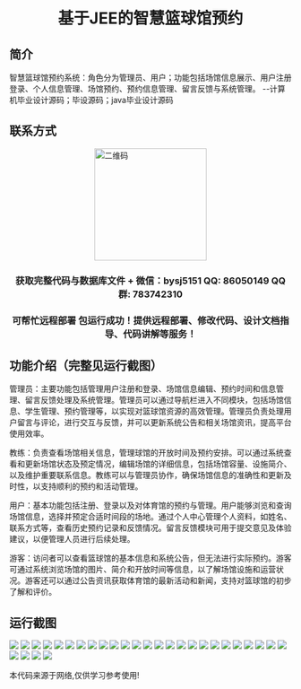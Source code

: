 <p><h1 align="center">基于JEE的智慧篮球馆预约</h1></p>

## 简介
智慧篮球馆预约系统：角色分为管理员、用户；功能包括场馆信息展示、用户注册登录、个人信息管理、场馆预约、预约信息管理、留言反馈与系统管理。    --计算机毕业设计源码；毕设源码；java毕业设计源码


## 联系方式
<img src="https://bs-1329754181.cos.ap-shanghai.myqcloud.com/wx.jpg" alt="二维码" style="display: block; margin: 0 auto;" width="200px">
<p><h3 align="center">获取完整代码与数据库文件 + 微信：bysj5151 QQ: 86050149 QQ群: 783742310</h3></p>
<p><h3 align="center">可帮忙远程部署 包运行成功！提供远程部署、修改代码、设计文档指导、代码讲解等服务！</h3></p>

## 功能介绍（完整见运行截图）
管理员：主要功能包括管理用户注册和登录、场馆信息编辑、预约时间和信息管理、留言反馈处理及系统管理。管理员可以通过导航栏进入不同模块，包括场馆信息、学生管理、预约管理等，以实现对篮球馆资源的高效管理。管理员负责处理用户留言与评论，进行交互与反馈，并可以更新系统公告和相关场馆资讯，提高平台使用效率。

教练：负责查看场馆相关信息，管理球馆的开放时间及预约安排。可以通过系统查看和更新场馆状态及预定情况，编辑场馆的详细信息，包括场馆容量、设施简介、以及维护重要联系信息。教练可以与管理员协作，确保场馆信息的准确性和更新及时性，以支持顺利的预约和活动管理。

用户：基本功能包括注册、登录以及对体育馆的预约与管理。用户能够浏览和查询场馆信息，选择并预定合适时间段的场地。通过个人中心管理个人资料，如姓名、联系方式等，查看历史预约记录和反馈情况。留言反馈模块可用于提交意见及体验建议，以便管理人员进行后续处理。

游客：访问者可以查看篮球馆的基本信息和系统公告，但无法进行实际预约。游客可通过系统浏览场馆的图片、简介和开放时间等信息，以了解场馆设施和运营状况。游客还可以通过公告资讯获取体育馆的最新活动和新闻，支持对篮球馆的初步了解和评价。


## 运行截图
![](https://bs-1329754181.cos.ap-shanghai.myqcloud.com/ssm/SmartBasketballCourtReservation/img/001.jpg)
![](https://bs-1329754181.cos.ap-shanghai.myqcloud.com/ssm/SmartBasketballCourtReservation/img/002.jpg)
![](https://bs-1329754181.cos.ap-shanghai.myqcloud.com/ssm/SmartBasketballCourtReservation/img/003.jpg)
![](https://bs-1329754181.cos.ap-shanghai.myqcloud.com/ssm/SmartBasketballCourtReservation/img/004.jpg)
![](https://bs-1329754181.cos.ap-shanghai.myqcloud.com/ssm/SmartBasketballCourtReservation/img/005.jpg)
![](https://bs-1329754181.cos.ap-shanghai.myqcloud.com/ssm/SmartBasketballCourtReservation/img/006.jpg)
![](https://bs-1329754181.cos.ap-shanghai.myqcloud.com/ssm/SmartBasketballCourtReservation/img/007.jpg)
![](https://bs-1329754181.cos.ap-shanghai.myqcloud.com/ssm/SmartBasketballCourtReservation/img/008.jpg)
![](https://bs-1329754181.cos.ap-shanghai.myqcloud.com/ssm/SmartBasketballCourtReservation/img/009.jpg)
![](https://bs-1329754181.cos.ap-shanghai.myqcloud.com/ssm/SmartBasketballCourtReservation/img/010.jpg)
![](https://bs-1329754181.cos.ap-shanghai.myqcloud.com/ssm/SmartBasketballCourtReservation/img/011.jpg)
![](https://bs-1329754181.cos.ap-shanghai.myqcloud.com/ssm/SmartBasketballCourtReservation/img/012.jpg)
![](https://bs-1329754181.cos.ap-shanghai.myqcloud.com/ssm/SmartBasketballCourtReservation/img/013.jpg)
![](https://bs-1329754181.cos.ap-shanghai.myqcloud.com/ssm/SmartBasketballCourtReservation/img/014.jpg)
![](https://bs-1329754181.cos.ap-shanghai.myqcloud.com/ssm/SmartBasketballCourtReservation/img/015.jpg)
![](https://bs-1329754181.cos.ap-shanghai.myqcloud.com/ssm/SmartBasketballCourtReservation/img/016.jpg)
![](https://bs-1329754181.cos.ap-shanghai.myqcloud.com/ssm/SmartBasketballCourtReservation/img/017.jpg)
![](https://bs-1329754181.cos.ap-shanghai.myqcloud.com/ssm/SmartBasketballCourtReservation/img/018.jpg)
![](https://bs-1329754181.cos.ap-shanghai.myqcloud.com/ssm/SmartBasketballCourtReservation/img/019.jpg)
![](https://bs-1329754181.cos.ap-shanghai.myqcloud.com/ssm/SmartBasketballCourtReservation/img/020.jpg)
![](https://bs-1329754181.cos.ap-shanghai.myqcloud.com/ssm/SmartBasketballCourtReservation/img/021.jpg)
![](https://bs-1329754181.cos.ap-shanghai.myqcloud.com/ssm/SmartBasketballCourtReservation/img/022.jpg)
![](https://bs-1329754181.cos.ap-shanghai.myqcloud.com/ssm/SmartBasketballCourtReservation/img/023.jpg)
![](https://bs-1329754181.cos.ap-shanghai.myqcloud.com/ssm/SmartBasketballCourtReservation/img/024.jpg)
![](https://bs-1329754181.cos.ap-shanghai.myqcloud.com/ssm/SmartBasketballCourtReservation/img/025.jpg)
![](https://bs-1329754181.cos.ap-shanghai.myqcloud.com/ssm/SmartBasketballCourtReservation/img/026.jpg)
![](https://bs-1329754181.cos.ap-shanghai.myqcloud.com/ssm/SmartBasketballCourtReservation/img/027.jpg)
![](https://bs-1329754181.cos.ap-shanghai.myqcloud.com/ssm/SmartBasketballCourtReservation/img/028.jpg)
![](https://bs-1329754181.cos.ap-shanghai.myqcloud.com/ssm/SmartBasketballCourtReservation/img/029.jpg)

<p>本代码来源于网络,仅供学习参考使用!</p>

